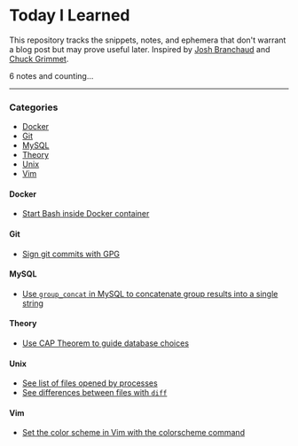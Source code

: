 # Today I Learned

This repository tracks the snippets, notes, and ephemera that don't warrant a blog post but may prove useful later.
Inspired by [Josh Branchaud](https://github.com/jbranchaud/til) and [Chuck Grimmet](http://www.cagrimmett.com/til/).

6 notes and counting...

---

### Categories
- [Docker](#docker)
- [Git](#git)
- [MySQL](#mysql)
- [Theory](#theory)
- [Unix](#unix)
- [Vim](#vim)


#### Docker
- [Start Bash inside Docker container](notes/docker/start-bash-inside-docker-container.md)

#### Git
- [Sign git commits with GPG](notes/git/sign-git-commits-with-gpg.md)

#### MySQL
- [Use `group_concat` in MySQL to concatenate group results into a single string](notes/mysql/use-group-concat-to-group-results.md)

#### Theory
- [Use CAP Theorem to guide database choices](notes/theory/use-cap-theorem.md)

#### Unix
- [See list of files opened by processes](notes/unix/see-files-opened-by-process.md)
- [See differences between files with `diff`](notes/unix/see-file-differences-with-diff.md)

#### Vim
- [Set the color scheme in Vim with the colorscheme command](notes/vim/set-color-scheme-in-vim.md)
